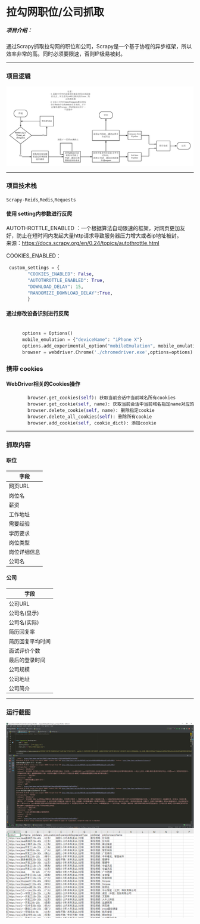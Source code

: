 # 拉勾网职位/公司抓取

##### 项目介绍：
通过Scrapy抓取拉勾网的职位和公司，Scrapy是一个基于协程的异步框架，所以效率非常的高。同时必须要限速，否则IP极易被封。

**** 
### 项目逻辑
![淘宝抓取逻辑](./imgs/流程图.png)


**** 
### 项目技术栈
`Scrapy-Reids`,`Redis`,`Requests`



#### 使用 setting内参数进行反爬

AUTOTHROTTLE_ENABLED ：一个根据算法自动限速的框架，对网页更加友好，防止在短时间内发起大量http请求导致服务器压力增大或者ip地址被封。  
来源：https://docs.scrapy.org/en/0.24/topics/autothrottle.html
  
COOKIES_ENABLED：

```python
 custom_settings = {
        "COOKIES_ENABLED": False,
        "AUTOTHROTTLE_ENABLED": True,
        "DOWNLOAD_DELAY": 15,
        "RANDOMIZE_DOWNLOAD_DELAY":True,
        }
```



#### 通过修改设备识别进行反爬
```python

      options = Options()
      mobile_emulation = {"deviceName": "iPhone X"}
      options.add_experimental_option("mobileEmulation", mobile_emulation)
      browser = webdriver.Chrome('./chromedriver.exe',options=options)
```
### 携带 cookies
#### WebDriver相关的Cookies操作
```python
        browser.get_cookies(self): 获取当前会话中当前域名所有cookies
        browser.get_cookie(self, name): 获取当前会话中当前域名指定name对应的cookie值
        browser.delete_cookie(self, name): 删除指定cookie
        browser.delete_all_cookies(self): 删除所有cookie
        browser.add_cookie(self, cookie_dict): 添加cookie
```


****  
### 抓取内容
#### 职位
|字段|
|---|
|网页URL|
|岗位名|
|薪资|
|工作地址|
|需要经验|
|学历要求|
|岗位类型|
|岗位详细信息|
|公司名|

#### 公司
|字段|
|---|
|公司URL|
|公司名(显示)|
|公司名(实际)|
|简历回复率|
|简历回复平均时间|
|面试评价个数|
|最后的登录时间|
|公司规模|
|公司地址|
|公司简介|

****  
### 运行截图
![运行截图](./imgs/抓取界面.png)
![运行截图](./imgs/抓取结果.png)


